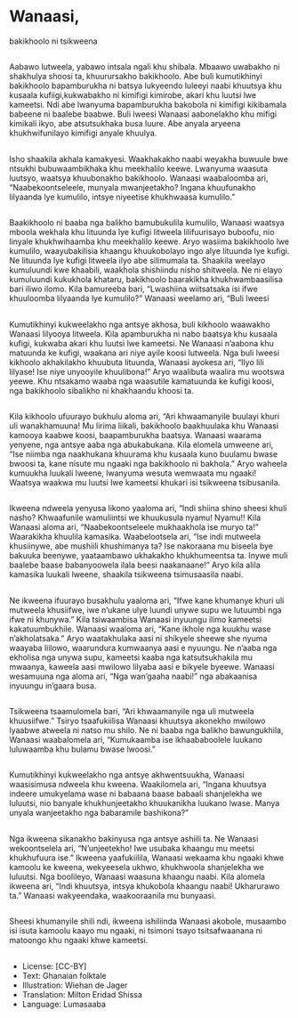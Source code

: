 # Wanaasi,
bakikhoolo ni
tsikweena

##
Aabawo lutweela, yabawo intsala
ngali khu shibala. Mbaawo
uwabakho ni shakhulya shoosi ta,
khuurursakho bakikhoolo. Abe buli
kumutikhinyi bakikhoolo
bapamburukha ni batsya lukyeendo
luleeyi naabi khuutsya khu kusaala
kufiigi,kukwabakho ni kimifigi
kimirobe, akari khu luutsi lwe
kameetsi. Ndi abe lwanyuma
bapamburukha bakobola ni kimifigi
kikibamala babeene ni baalebe
baabwe.
Buli lweesi Wanaasi aabonelakho
khu mifigi kimikali ikyo, abe
atsutsukhaka busa luure. Abe
anyala aryeena khukhwifunilayo
kimifigi anyale khuulya.

##
Isho shaakila akhala kamakyesi.
Waakhakakho naabi weyakha
buwuule bwe ntsukhi
bubuwaambikhaka khu meekhalilo
keewe. Lwanyuma waasuta luutsyo,
waatsya khuubonakho bakikhoolo.
Wanaasi waabaloomba ari,
“Naabekoontseleele, munyala
mwanjeetakho? Ingana
khuufunakho lilyaanda lye kumulilo,
intsye niyeetise khukhwaasa
kumulilo.”


##

Baakikhoolo ni baaba nga balikho
bamubukulila kumulilo, Wanaasi
waatsya mboola wekhala khu
lituunda lye kufigi litweela
lilifuurisayo buboofu, nio linyale
khukhwihaamba khu meekhalilo
keewe.
Aryo wasiima bakikhoolo lwe
kumulilo, waayubakilisia khaangu
khuukobolayo ingo alye lituunda lye
kufigi.
Ne lituunda lye kufigi litweela ilyo
abe silimumala ta. Shaakila weelayo
kumuluundi kwe khaabili, waakhola
shishiindu nisho shitweela. Ne ni
elayo kumuluundi kukukhola
khataru, bakikhoolo baarakikha
khukhwambaasilisa bari iliwo ilomo.
Kila bamureeba bari, “Lwashiina
wiitsatsaka isi ifwe khuuloomba
lilyaanda lye kumulilo?”
Wanaasi weelamo ari, “Buli lweesi

##
Kumutikhinyi kukweelakho nga
antsye akhosa, buli kikhoolo
waawakho Wanaasi lilyooya
litweela. Kila apamburukha ni nabo
baatsya khu kusaala kufigi,
kukwaba akari khu luutsi lwe
kameetsi.
Ne Wanaasi n’aabona khu
matuunda ke kufigi, waakana ari
niye ayile koosi lutweela.
Nga buli lweesi kikhoolo
akhakilakho khuubuta lituunda,
Wanaasi ayokesa ari, “Ilyo lili
lilyase! Ise niye unyooyile
khuulibona!” Aryo waalibuta waalira
mu wootswa yeewe. Khu ntsakamo
waaba nga waasutile kamatuunda
ke kufigi koosi, nga bakikhoolo
sibalikho ni khakhaandu khoosi ta.

##
Kila kikhoolo ufuurayo bukhulu
aloma ari, “Ari khwaamanyile
buulayi khuri uli wanakhamuuna!
Mu lirima liikali, bakikhoolo
baakhuulaka khu Wanaasi kamooya
kaabwe koosi, baapamburukha
baatsya.
Wanaasi waarama yenyene, nga
antsye aaba nga abukabukana.
Kila elomela umweene ari, “Ise
niimba nga naakhukana khuurama
khu kusaala kuno buulamu bwase
bwoosi ta, kane nisute mu ngaaki
nga bakikhoolo ni bakhola.”
Aryo waheela kumuukha luukali
lweene, lwanyuma wesuta
wemwaata mu ngaaki! Waatsya
waakwa mu luutsi lwe kameetsi
khukari isi tsikweena tsibusanila.

##
Ikweena ndweela yenyusa likono
yaaloma ari, “Indi shiina shino
sheesi khuli nasho? Khwaafunile
wamuliintsi we khuukusula nyamu!
Nyamu!!
Kila Wanaasi aloma ari,
“Naabekoontseleele mukhaakhola
ise muryo ta!” Waarakikha khuulila
kamasika.
Waabelootsela ari, “Ise indi
mutweela khusiinywe, abe mushiili
khushimanya ta? Ise nakoraana mu
biseela bye bakuuka beenywe,
yaataambawo ukhakakho
khukhumeentsa ta. Inywe muli
baalebe baase babanyoowela ilala
beesi naakanaane!”
Aryo kila alila kamasika luukali
lweene, shaakila tsikweena
tsimusaasila naabi.

##
Ne ikweena ifuurayo busakhulu
yaaloma ari, “Ifwe kane khumanye
khuri uli mutweela khusiifwe, iwe
n’ukane ulye luundi unywe supu we
lutuumbi nga ifwe ni khunywa.”
Kila tsiwaambisa Wanaasi inyuungu
ilimo kameetsi kakatuumbukhile.
Wanaasi waaloma ari, “Kane ikhole
nga kuukhu wase n’akholatsaka.”
Aryo waatakhulaka aasi ni shikyele
sheewe she nyuma waayaba liilowo,
waarundura kumwaanya aasi e
nyuungu. Ne n’aaba nga ekholisa
nga unywa supu, kameetsi kaaba
nga katsutsukhakila mu mwaanya,
kaweela aasi mwilowo lilyaba aasi e
bikyele byeewe.
Wanaasi wesamuuna nga aloma ari,
“Nga wan’gaaha naabi!” nga
abakaanisa inyuungu in’gaara busa.

##
Tsikweena tsaamulomela bari, “Ari
khwaamanyile nga uli mutweela
khuusiifwe.”
Tsiryo tsaafukiilisa Wanaasi
khuutsya akonekho mwilowo
lyaabwe atweela ni natso mu shilo.
Ne ni baaba nga balikho
bawungukhila, Wanaasi
waabalomela ari, “Kumukaamba ise
ikhaababoolele luukano
luluwaamba khu bulamu bwase
lwoosi.”


##
Kumutikhinyi kukweelakho nga
antsye akhwentsuukha, Wanaasi
waasisimusa ndweela khu kweena.
Waakilomela ari, “Ingana khuutsya
indeere umukyelama wase ni
babaana baase babaali shanjelekha
we luluutsi, nio banyale
khukhunjeetakho khuukanikha
luukano lwase. Manya unyala
wanjeetakho nga babaramile
bashikona?”


##
Nga ikweena sikanakho bakinyusa
nga antsye ashiili ta.
Ne Wanaasi wekoontselela ari,
“N’unjeetekho! Iwe usubaka
khaangu mu meetsi khukhufuura
ise.”
Ikweena yaafukiilila, Wanaasi
wekaama khu ngaaki khwe kamoolu
ke kweena, wekyeesela ukhwo,
khukhwoola shanjelekha we
luluutsi.
Nga boolileyo, Wanaasi waasuna
khaangu naabi. Kila alomela
ikweena ari, “Indi khuutsya, intsya
khukobola khaangu naabi!
Ukharurawo ta.” Wanaasi
wakyeendaka, waakooraanila mu
bunyaasi.

##
Sheesi khumanyile shili ndi,
ikweena ishiliinda Wanaasi akobole,
musaambo isi isuta kamoolu kaayo
mu ngaaki, ni tsimoni tsayo
tsitsafwaanana ni matoongo khu
ngaaki khwe kameetsi.


##
* License: [CC-BY]
* Text: Ghanaian folktale
* Illustration: Wiehan de Jager
* Translation: Milton Eridad Shissa
* Language: Lumasaaba
